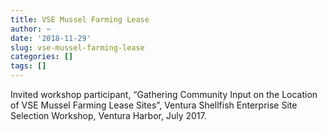 ```yaml
---
title: VSE Mussel Farming Lease
author: ~
date: '2018-11-29'
slug: vse-mussel-farming-lease
categories: []
tags: []
---
```


Invited workshop participant, “Gathering Community Input on the Location of VSE Mussel Farming Lease Sites”, Ventura Shellfish Enterprise Site Selection Workshop, Ventura Harbor, July 2017.
